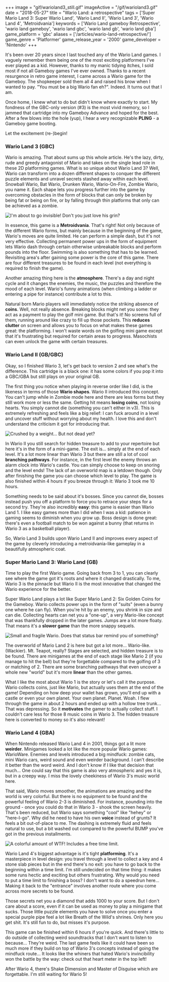 +++
image = "gif/warioland3_still.gif"
imageActive = "/gif/warioland3.gif"
date = "2018-05-27"
title = "Wario Land: a retrospective"
tags = ['Super Mario Land 3: Super Wario Land', 'Wario Land II', 'Wario Land 3', 'Wario Land 4', 'Metroidvania']
keywords = ['Wario Land gameboy Retrospective', 'wario land gameboy', 'wario land gbc', 'wario land gb', 'wario land gba']
game_platform = 'gbc'
aliases = ['/articles/wario-land-retrospective/']
game_genre = 'Platformer'
game_release_year = '2000'
game_developer = 'Nintendo'
+++

It's been over 20 years since I last touched any of the Wario Land games. I vaguely remember them being one of the most exciting platformers I've ever played as a kid. However, thanks to my manic tidying itches, I sold most if not all Gameboy games I've ever owned. Thanks to a recent resurgence in retro game interest, I came across a Wario game for the Gameboy. The shopkeeper sold them all 4 and raised his brow when I wanted to pay. "You must be a big Wario fan eh?". Indeed. It turns out that I am. 

Once home, I knew what to do but didn't know where exactly to start. My fondness of the GBC-only version (#3) is the most vivid memory, so I jammed that cartridge into my Gameboy Advance and hoped for the best. After a few blows into the hole (yup), I hear a very recognizable **PLING** - a Gameboy game booting. 

Let the excitement (re-)begin!

### Wario Land 3 (GBC)

Wario is amazing. That about sums up this whole article. He's the lazy, dirty, rude and greedy antagonist of Mario and takes on the single lead role in these 2D platforming games. What is so unique about Wario Land 3? Well, Wario can transform into a dozen different shapes to conquer the different puzzle elements and unravel secrets stashed away within each level. Snowball Wario, Bat Wario, Drunken Wario, Wario-On-Fire, Zombie Wario, you name it. Each shape lets you progress further into the game by overcoming obstacles in the form of blocks that can only be broken by being fat or being on fire, or by falling through thin platforms that only can be achieved as a zombie. 

![](/img/articles/wario3.png "I'm about to go invisible! Don't you just love his grin?")

In essence, this game is a **Metroidvania**. That's right! Not only because of the different Wario forms, but mainly because in the beginning of the game, Wario's moves are quite limited. He can perform a simple dash, but it's not very effective. Collecting permanent power ups in the form of equipment lets Wario dash through certain otherwise unbreakable blocks and perform pounds into the floor. Swimming is also something that has to be learned. Revisiting area's after gaining some power is the core of this game. There are four different treasures to be found in each level (not everything is required to finish the game).

Another amazing thing here is the **atmosphere**. There's a day and night cycle and it changes the enemies, the music, the puzzles and therefore the mood of each level. Wario's funny animations (when climbing a ladder or entering a pipe for instance) contribute a lot to this. 

Natural born Mario players will immediately notice the striking absence of **coins**. Well, not really absence. Breaking blocks might net you some: they act as a payment to play the golf mini game. But that's it! No screens full of them, running around like crazy to fill up those pockets. This **reduces clutter** on screen and allows you to focus on what makes these games great: the platforming. I won't waste words on the golfing mini game except that it's frustrating but required for certain areas to progress. Masochists can even unlock the game with certain treasures. 

### Wario Land II (GB/GBC)

Okay, so I finished Wario 3, let's get back to version 2 and see what's the difference. This cartridge is a black one: it has some colors if you pop it into a GBC/GBA but still plays on your original GB. 

The first thing you notice when playing in reverse order like I did, is the likeness in terms of those **Wario shapes**. Wario II introduced this concept. You can't jump while in Zombie mode here and there are less forms but they still work more or less the same. Getting hit means **losing coins**, not losing hearts. You simply cannot die (something you can't either in v3). This is extremely refreshing and feels like a big relief: I can fuck around in a level and uncover stuff without worrying about my health. I love this and don't understand the criticism it got for introducing that. 

![](/img/articles/wario2.png "Crushed by a weight... But not dead yet?")

In Wario II you still search for hidden treasure to add to your repertoire but here it's in the form of a mini-game. The exit is... simply at the end of each level. It's a lot more linear than Wario 3 but there are still a lot of cool **branching pathways**. For instance, in the first level the enemy throws an alarm clock into Wario's castle. You can simply choose to keep on snoring and the level ends! The lack of an overworld map is a letdown though. Only after finishing the game you can choose which level to play. The game is also finished within 4 hours if you breeze through it: Wario 3 took me 10 hours. 

Something needs to be said about it's bosses. Since you cannot die, bosses instead push you off a platform to force you to retrace your steps for a second try. They're also incredibly **easy**: this game is easier than Wario Land 1. I like easy games more than I did when I was a kid: patience in gaming seems to diminish when you grow up. Boss design is done great: there's even a football match to be won against a bunny (that returns in Wario 3 as a basketball player).

So, Wario Land 3 builds upon Wario Land II and improves every aspect of the game by cleverly introducing a metroidvania-like gameplay in a beautifully atmospheric coat.

### Super Mario Land 3: Wario Land (GB)

Time to play the first Wario game. Going back from 3 to 1, you can clearly see where the game got it's roots and where it changed drastically. To me, Wario 3 is the pinnacle but Wario II is the most innovative that changed the Wario experience for the better.

Super Wario Land plays a lot like Super Mario Land 2: Six Golden Coins for the Gameboy. Wario collects power ups in the form of "suits" (even a bunny one where he can fly). When you're hit by an enemy, you shrink in size and can die. Collecting hearts can net you a "one-up", a very Mario-like concept that was thankfully dropped in the later games. Jumps are a lot more floaty. That means it's a **slower game** than the more snappy sequels. 

![](/img/articles/wario1.jpg "Small and fragile Wario. Does that status bar remind you of something?")

The overworld of Mario Land 2 is here but got a lot more... Wario-like. (Wackier). Mt. Teapot, really? Stages are selected, and hidden treasure is to be found. There are minigames at the end of each stage like Mario 2 (if you manage to hit the bell) but they're forgettable compared to the golfing of 3 or matching of 2. There are some branching pathways that even uncover a whole new "world" but it's more **linear** than the other games. 

What I like the most about Wario 1 is the story or let's call it the purpose. Wario collects coins, just like Mario, but actually uses them at the end of the game! Depending on how deep your wallet has grown, you'll end up with a castle or even your own planet. Your own planet. Planet. Woah. I flew through the game in about 2 hours and ended up with a hollow tree trunk... That was depressing. So it **motivates** the gamer to actually collect stuff. I couldn't care less for those 8 music coins in Wario 3. The hidden treasure here is converted to money so it's also relevant! 

### Wario Land 4 (GBA)

When Nintendo released Wario Land 4 in 2001, things got a lit more **weirder**. Minigames looked a lot like the more popular Wario games: WarioWare. Enemies and levels introduced a big mindfuck: zombie cats, mini Wario cars, weird sound and even weirder background. I can't describe it better than the word weird. And I don't know if I like that decision that much... One could say that this game is also very atmospheric and yes it is, but in a creepy way. I miss the lovely cheekiness of Wario 3's music world here. 

That said, Wario moves smoother, the animations are amazing and the world is very colorful. But there is no equipment to be found and the powerful feeling of Wario 2-3 is diminished. For instance, pounding into the ground - once you could do that in Wario 3 - shook the screen heavily. That's been reduced, but Wario says something "cool" like "hehey" or "here-I-go". Why did he need to have his own **voice** instead of grunts? It feels a bit out-of-place to me. The dashing is extremely fluid and feels natural to use, but a bit washed out compared to the powerful BUMP you've got in the previous installments. 

![](/img/articles/wario4.jpg "A colorful amount of WTF! Includes a free time limit. ")

Wario Land 4's biggest advantage is it's tight **platforming**. It's a masterpiece in level design: you travel through a level to collect a key and 4 stone slab pieces but in the end there's no exit: you have to go back to the beginning within a time limit. I'm still undecided on that time thing: it makes some runs hectic and exciting but others frustrating. Why would you need to put a time limit to finishing a boss? I don't want to do a speedrun here... <br/>Making it back to the "entrance" involves another route where you come across more secrets to be found. 

Those secrets net you a diamond that adds 1000 to your score. But I don't care about a score, even if it can be used as money to play a minigame that sucks. Those little puzzle elements you have to solve once you enter a special purple pipe feel a lot like Breath of the Wild's shrines. Only here you get shit. It's still fun to do, but misses it's purpose. 

This game can be finished within 6 hours if you're quick. And there's little to do outside of collecting weird soundtracks that I don't want to listen to because... They're weird. The last game feels like it could have been so much more if they build on top of Wario 3's concepts instead of going the mindfuck route... It looks like the whiners that hated Wario's invincibility won the battle by the way: check out that heart meter in the top left!

After Wario 4, there's Shake Dimension and Master of Disguise which are forgettable. I'm still waiting for Wario 5! 
